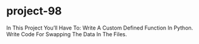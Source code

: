 # project-98
In This Project You’ll Have To: Write A Custom Defined Function In Python. Write Code For Swapping The Data In The Files.
